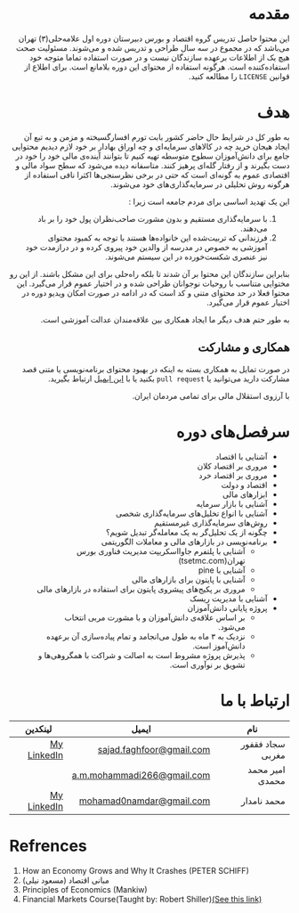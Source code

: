 <div dir = rtl> 

# مقدمه
 این محتوا حاصل تدریس گروه اقتصاد و بورس دبیرستان دوره اول علامه‌حلی(۳) تهران می‌باشد که در مجموع در سه سال طراحی و تدریس شده و می‌شوند.
مسئولیت صحت هیچ یک از اطلاعات برعهده سازندگان نیست و در صورت استفاده تماما متوجه خود استفاده‌کننده است.
هرگونه استفاده از محتوای این دوره بلامانع است.
برای اطلاع از قوانین 
`LICENSE`
را مطالعه کنید.

# هدف
به طور کل در شرایط حال حاضر کشور بابت تورم افسارگسیخته و مزمن و به تبع آن ایجاد هیجان خرید چه در کالاهای سرمایه‌ای و چه اوراق بهادار بر خود لازم دیدیم محتوایی جامع برای دانش‌آموزان سطوح متوسطه تهیه کنیم تا بتوانند آینده‌ی مالی خود را خود در دست بگیرند و از رفتار گله‌ای پرهیز کنند.
متاسفانه دیده می‌شود که سطح سواد مالی و اقتصادی عموم به گونه‌ای است که حتی در برخی نظرسنجی‌ها اکثرا نافی استفاده از هرگونه روش تحلیلی در سرمایه‌گذاری‌های خود می‌شوند.

این یک تهدید اساسی برای مردم جامعه است زیرا :

1. با سرمایه‌گذاری مستقیم و بدون مشورت صاحب‌نظران پول خود را بر باد می‌دهند.
2. فرزندانی که تربیت‌شده این خانواده‌ها هستند با توجه به کمبود محتوای آموزشی به خصوص در مدرسه از والدین خود پیروی کرده و در درازمدت خود نیز عنصری شکست‌خورده در این سیستم می‌شوند.

بنابراین سازندگان این محتوا بر آن شدند تا بلکه راه‌حلی برای این مشکل باشند.
از این رو مختوایی متناسب با روحیات نوجوانان طراحی شده و در اختیار عموم قرار می‌گیرد.
این محتوا فعلا در حد محتوای متنی و کد است که در ادامه در صورت امکان ویدیو دوره در اختیار عموم قرار می‌گیرد.

به طور حتم هدف دیگر ما ایجاد همکاری بین علاقه‌مندان عدالت آموزشی است.
## همکاری و مشارکت
در صورت تمایل به همکاری بسته به اینکه در بهبود محتوای برنامه‌نویسی یا متنی قصد مشارکت دارید می‌توانید یا `pull request` بکنید یا با
[این ایمیل](mailto:sajad.faghfoor@gmail.com)
ارتباط بگیرید.

با آرزوی استقلال مالی برای تمامی مردمان ایران.

# سرفصل‌های دوره 
* آشنایی با اقتصاد
* مروری بر اقتصاد کلان
* مروری بر اقتصاد خرد
* اقتصاد و دولت
* ابزارهای مالی
* آشنایی با بازار سرمایه
* آشنایی با انواع تخلیل‌های سرمایه‌گذاری شخصی
* روش‌های سرمایه‌گذاری غیرمستقیم
* چگونه از یک تحلیل‌گر به یک معامله‌گر تبدیل شویم؟
* برنامه‌نویسی در بازارهای مالی و معاملات الگوریتمی
  * آشنایی با پلتفرم جاوااسکریپت مدیریت فناوری بورس تهران(tsetmc.com)
  * آشنایی با pine
  * آشنایی با پایتون برای بازارهای مالی
  * مروری بر پکیج‌های پیشروی پایتون برای استفاده در بازارهای مالی
* آشنایی با مدیریت ریسک
* پروژه پایانی دانش‌آموزان
  * بر اساس علاقه‌ی دانش‌آموزان و با مشورت مربی انتخاب می‌شود.
  * نزدیک به ۳ ماه به طول می‌انجامد و تمام پیاده‌سازی آن برعهده دانش‌آموز است.
  * پذیرش پروژه مشروط است به اصالت و شراکت با همگروهی‌ها و تشویق بر نوآوری است.

# ارتباط با ما
|نام|ایمیل|لینکدین|
|---|---|--|
|سجاد فقفور مغربی|sajad.faghfoor@gmail.com|[My LinkedIn](https://www.linkedin.com/in/sadjad-faqfoor-maqrebi/)|
|امیر محمد محمدی|a.m.mohammadi266@gmail.com||
|محمد نامدار|mohamad0namdar@gmail.com|[My LinkedIn](https://www.linkedin.com/in/mohammad-namdar-670b72172/)|

</div>
<div dir = 'ltr'>

# Refrences
1. How an Economy Grows and Why It Crashes (PETER SCHIFF)
2.  مبانی اقتصاد (مسعود نیلی)
3.  Principles of Economics (Mankiw)
4.  Financial Markets Course(Taught by: Robert Shiller)[(See this link)](https://oyc.yale.edu/economics/econ-252)

</div>
